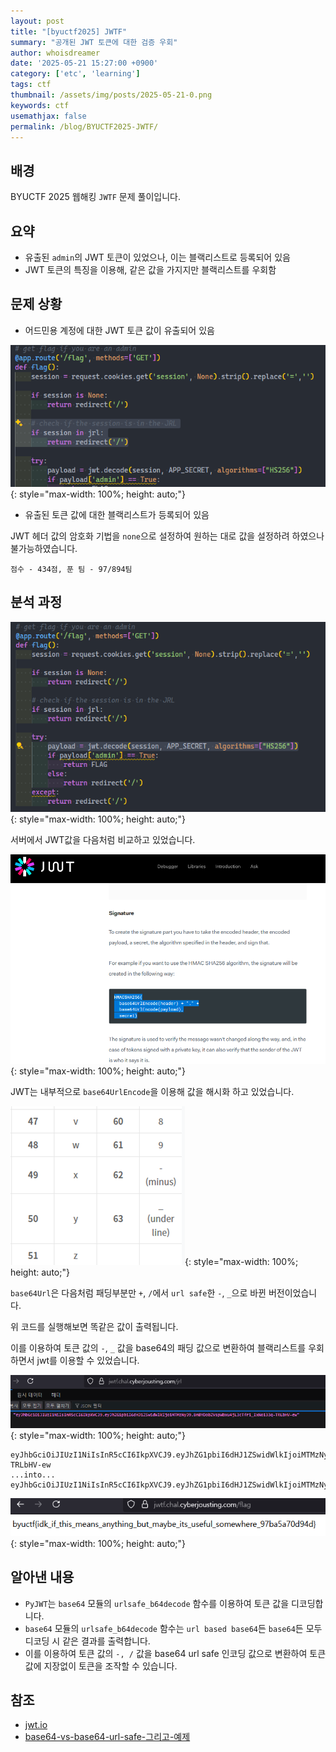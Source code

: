 ```yaml
---
layout: post
title: "[byuctf2025] JWTF"
summary: "공개된 JWT 토큰에 대한 검증 우회"
author: whoisdreamer
date: '2025-05-21 15:27:00 +0900'
category: ['etc', 'learning']
tags: ctf
thumbnail: /assets/img/posts/2025-05-21-0.png
keywords: ctf
usemathjax: false
permalink: /blog/BYUCTF2025-JWTF/
---
```


## 배경

BYUCTF 2025 웹해킹 `JWTF` 문제 풀이입니다.

## 요약

- 유출된 `admin`의 JWT 토큰이 있었으나, 이는 블랙리스트로 등록되어 있음
- JWT 토큰의 특징을 이용해, 같은 값을 가지지만 블랙리스트를 우회함

## 문제 상황

- 어드민용 계정에 대한 JWT 토큰 값이 유출되어 있음

![블랙리스트 등록된 이미지지](/assets/img/posts/2025-05-21-1.png){: style="max-width: 100%; height: auto;"}

- 유출된 토큰 값에 대한 블랙리스트가 등록되어 있음

JWT 헤더 값의 암호화 기법을 `none`으로 설정하여 원하는 대로 값을 설정하려 하였으나 불가능하였습니다.

`점수 - 434점, 푼 팀 - 97/894팀`

## 분석 과정

![JWT 값 비교 영역](/assets/img/posts/2025-05-21-2.png){: style="max-width: 100%; height: auto;"}

서버에서 JWT값을 다음처럼 비교하고 있었습니다.

![jwt.io 소개 페이지](/assets/img/posts/2025-05-21-3.png){: style="max-width: 100%; height: auto;"}

JWT는 내부적으로 `base64UrlEncode`을 이용해 값을 해시화 하고 있었습니다.

![jwt.io 소개 페이지](/assets/img/posts/2025-05-21-4.png){: style="max-width: 100%; height: auto;"}

`base64Url`은 다음처럼 패딩부분만 `+`, `/`에서 `url safe`한 `-`, `_`으로 바뀐 버전이었습니다.

위 코드를 실행해보면 똑같은 값이 출력됩니다.

이를 이용하여 토큰 값의 `-`, `_` 값을 base64의 패딩 값으로 변환하여 블랙리스트를 우회하면서 jwt를 이용할 수 있었습니다.

![ctf jrl 페이지](/assets/img/posts/2025-05-21-5.png){: style="max-width: 100%; height: auto;"}

```text
eyJhbGciOiJIUzI1NiIsInR5cCI6IkpXVCJ9.eyJhZG1pbiI6dHJ1ZSwidWlkIjoiMTMzNyJ9.BnBYDobZVspWbxu4jL3cTfri_IxNoi33q-TRLbHV-ew
...into...
eyJhbGciOiJIUzI1NiIsInR5cCI6IkpXVCJ9.eyJhZG1pbiI6dHJ1ZSwidWlkIjoiMTMzNyJ9.BnBYDobZVspWbxu4jL3cTfri_IxNoi33q+TRLbHV+ew
```

![ctf 공격 성공 페이지](/assets/img/posts/2025-05-21-6.png){: style="max-width: 100%; height: auto;"}

## 알아낸 내용

- `PyJWT`는 `base64` 모듈의 `urlsafe_b64decode` 함수를 이용하여 토큰 값을 디코딩합니다.
- `base64` 모듈의 `urlsafe_b64decode` 함수는 `url based base64`든 `base64`든 모두 디코딩 시 같은 결과를 출력합니다.
- 이를 이용하여 토큰 값의 `-, /` 값을 base64 url safe 인코딩 값으로 변환하여 토큰 값에 지장없이 토큰을 조작할 수 있습니다.

## 참조

- [jwt.io](https://jwt.io/)
- [base64-vs-base64-url-safe-그리고-예제](https://velog.io/@dohaeng0/base64-vs-base64-url-safe-%EA%B7%B8%EB%A6%AC%EA%B3%A0-%EC%98%88%EC%A0%9C)
